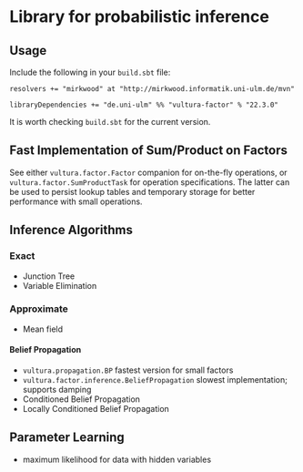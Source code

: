# Library for probabilistic inference

## Usage

Include the following in your `build.sbt` file:

    resolvers += "mirkwood" at "http://mirkwood.informatik.uni-ulm.de/mvn"

    libraryDependencies += "de.uni-ulm" %% "vultura-factor" % "22.3.0"

It is worth checking `build.sbt` for the current version.

## Fast Implementation of Sum/Product on Factors

See either `vultura.factor.Factor` companion for on-the-fly operations, or
`vultura.factor.SumProductTask` for operation specifications. The latter
can be used to persist lookup tables and temporary storage for better performance
with small operations.

## Inference Algorithms
### Exact

- Junction Tree
- Variable Elimination

### Approximate
- Mean field

#### Belief Propagation
- `vultura.propagation.BP` fastest version for small factors
- `vultura.factor.inference.BeliefPropagation` slowest implementation; supports damping
- Conditioned Belief Propagation
- Locally Conditioned Belief Propagation

## Parameter Learning

- maximum likelihood for data with hidden variables

